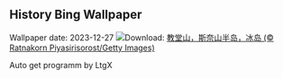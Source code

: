 ## History Bing Wallpaper
Wallpaper date: 2023-12-27
![](https://www.bing.com/th?id=OHR.KirkjufellAurora_ZH-CN7878752057_UHD.jpg&w=1000)Download: [教堂山，斯奈山半岛，冰岛 (© Ratnakorn Piyasirisorost/Getty Images)](https://www.bing.com/th?id=OHR.KirkjufellAurora_ZH-CN7878752057_UHD.jpg)

Auto get programm by LtgX
